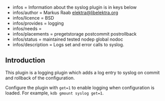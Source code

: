 - infos = Information about the syslog plugin is in keys below
- infos/author = Markus Raab <elektra@libelektra.org>
- infos/licence = BSD
- infos/provides = logging
- infos/needs =
- infos/placements = pregetstorage postcommit postrollback
- infos/status = maintained tested nodep global nodoc
- infos/description = Logs set and error calls to syslog.

## Introduction

This plugin is a logging plugin which adds a log entry to syslog on
commit and rollback of the configuration.

Configure the plugin with `get=1` to enable logging when configuration is
loaded. For example, `kdb gmount syslog get=1`.

